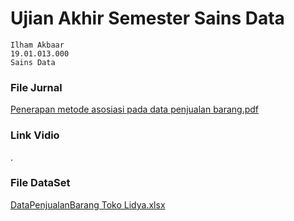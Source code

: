 # Ujian Akhir Semester Sains Data
```
Ilham Akbaar
19.01.013.000
Sains Data
```

### File Jurnal

[Penerapan metode asosiasi pada data penjualan barang.pdf](https://github.com/milhamakbar/UAS_SainsData/files/10467160/Penerapan.metode.asosiasi.pada.data.penjualan.barang.pdf)


### Link Vidio

.

### File DataSet

[DataPenjualanBarang Toko Lidya.xlsx](https://github.com/milhamakbar/UAS_SainsData/files/10467165/DataPenjualanBarang.Toko.Lidya.xlsx)



